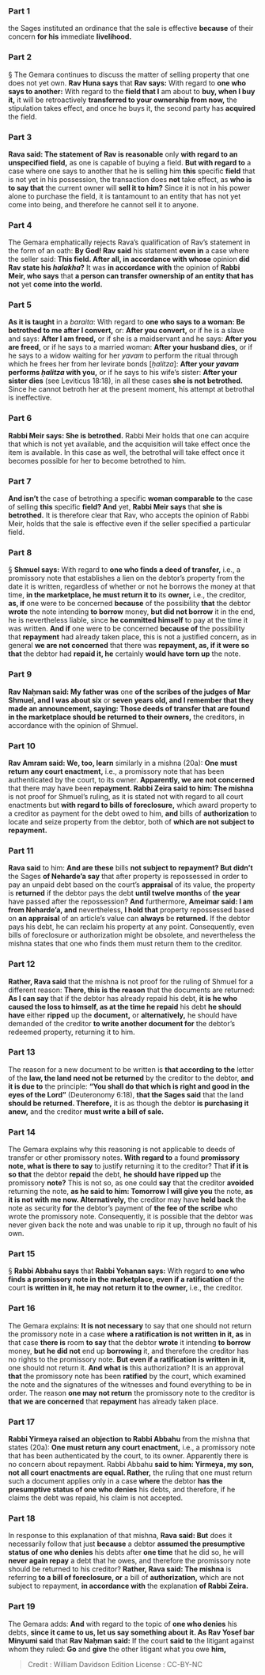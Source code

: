 
### Part 1
the Sages instituted an ordinance that the sale is effective <b>because</b> of their concern <b>for his</b> immediate <b>livelihood.</b>

### Part 2
§ The Gemara continues to discuss the matter of selling property that one does not yet own. <b>Rav Huna says</b> that <b>Rav says:</b> With regard to <b>one who says to another:</b> With regard to the <b>field that I</b> am about to <b>buy, when I buy it,</b> it will be retroactively <b>transferred to your ownership from now,</b> the stipulation takes effect, and once he buys it, the second party has <b>acquired</b> the field.

### Part 3
<b>Rava said: The statement of Rav is reasonable</b> only <b>with regard to an unspecified field,</b> as one is capable of buying a field. <b>But with regard to</b> a case where one says to another that he is selling him <b>this</b> specific <b>field</b> that is not yet in his possession, the transaction does <b>not</b> take effect, as <b>who is to say that</b> the current owner will <b>sell it to him?</b> Since it is not in his power alone to purchase the field, it is tantamount to an entity that has not yet come into being, and therefore he cannot sell it to anyone.

### Part 4
The Gemara emphatically rejects Rava’s qualification of Rav’s statement in the form of an oath: <b>By God! Rav said</b> his statement <b>even in</b> a case where the seller said: <b>This field. After all, in accordance with whose</b> opinion <b>did Rav state his <i>halakha</i>?</b> It was <b>in accordance with</b> the opinion of <b>Rabbi Meir, who says</b> that <b>a person can transfer ownership of an entity that has not</b> yet <b>come into the world.</b>

### Part 5
<b>As it is taught</b> in a <i>baraita</i>: With regard to <b>one who says to a woman: Be betrothed to me after I convert,</b> or: <b>After you convert,</b> or if he is a slave and says: <b>After I am freed,</b> or if she is a maidservant and he says: <b>After you are freed,</b> or if he says to a married woman: <b>After your husband dies,</b> or if he says to a widow waiting for her <i>yavam</i> to perform the ritual through which he frees her from her levirate bonds [<i>ḥalitza</i>]: <b>After your <i>yavam</i> performs <i>ḥalitza</i> with you,</b> or if he says to his wife’s sister: <b>After your sister dies</b> (see Leviticus 18:18), in all these cases <b>she is not betrothed.</b> Since he cannot betroth her at the present moment, his attempt at betrothal is ineffective.

### Part 6
<b>Rabbi Meir says: She is betrothed.</b> Rabbi Meir holds that one can acquire that which is not yet available, and the acquisition will take effect once the item is available. In this case as well, the betrothal will take effect once it becomes possible for her to become betrothed to him.

### Part 7
<b>And isn’t</b> the case of betrothing a specific <b>woman comparable to</b> the case of selling <b>this</b> specific <b>field? And</b> yet, <b>Rabbi Meir says</b> that <b>she is betrothed.</b> It is therefore clear that Rav, who accepts the opinion of Rabbi Meir, holds that the sale is effective even if the seller specified a particular field.

### Part 8
§ <b>Shmuel says:</b> With regard to <b>one who finds a deed of transfer,</b> i.e., a promissory note that establishes a lien on the debtor’s property from the date it is written, regardless of whether or not he borrows the money at that time, <b>in the marketplace, he must return it to</b> its <b>owner,</b> i.e., the creditor, <b>as, if</b> one were to be concerned <b>because</b> of the possibility <b>that</b> the debtor <b>wrote</b> the note intending <b>to borrow</b> money, <b>but did not borrow</b> it in the end, he is nevertheless liable, since <b>he committed himself</b> to pay at the time it was written. <b>And if</b> one were to be concerned <b>because of</b> the possibility that <b>repayment</b> had already taken place, this is not a justified concern, as in general <b>we are not concerned</b> that there was <b>repayment, as, if it were so that</b> the debtor had <b>repaid it, he</b> certainly <b>would have torn up</b> the note.

### Part 9
<b>Rav Naḥman said: My father was</b> one <b>of the scribes of the judges of Mar Shmuel, and I was about six</b> or <b>seven years old, and I remember that they made an announcement, saying: Those deeds of transfer that are found in the marketplace should be returned to their owners,</b> the creditors, in accordance with the opinion of Shmuel.

### Part 10
<b>Rav Amram said: We, too, learn</b> similarly in a mishna (20a): <b>One must return any court enactment,</b> i.e., a promissory note that has been authenticated by the court, to its owner. <b>Apparently, we are not concerned</b> that there may have been <b>repayment. Rabbi Zeira said to him: The mishna</b> is not proof for Shmuel’s ruling, as it is stated not with regard to all court enactments but <b>with regard to bills of foreclosure,</b> which award property to a creditor as payment for the debt owed to him, <b>and</b> bills of <b>authorization</b> to locate and seize property from the debtor, both of <b>which are not subject to repayment.</b>

### Part 11
<b>Rava said</b> to him: <b>And are these</b> bills <b>not subject to repayment? But didn’t</b> the Sages <b>of Neharde’a say</b> that after property is repossessed in order to pay an unpaid debt based on the court’s <b>appraisal</b> of its value, the property is <b>returned</b> if the debtor pays the debt <b>until twelve months</b> of <b>the year</b> have passed after the repossession? <b>And</b> furthermore, <b>Ameimar said: I am from Neharde’a, and</b> nevertheless, <b>I hold that</b> property repossessed based on <b>an appraisal</b> of an article’s value can <b>always</b> be <b>returned.</b> If the debtor pays his debt, he can reclaim his property at any point. Consequently, even bills of foreclosure or authorization might be obsolete, and nevertheless the mishna states that one who finds them must return them to the creditor.

### Part 12
<b>Rather, Rava said</b> that the mishna is not proof for the ruling of Shmuel for a different reason: <b>There, this is the reason</b> that the documents are returned: <b>As I can say</b> that if the debtor has already repaid his debt, <b>it is he who caused the loss to himself, as at the time he repaid</b> his debt <b>he should have</b> either <b>ripped</b> up the <b>document,</b> or <b>alternatively,</b> he should have demanded of the creditor <b>to write another document for</b> the debtor’s redeemed property, returning it to him.

### Part 13
The reason for a new document to be written is <b>that according to the</b> letter of the <b>law, the land need not be returned</b> by the creditor to the debtor, <b>and it is due to</b> the principle: <b>“You shall do that which is right and good in the eyes of the Lord”</b> (Deuteronomy 6:18), <b>that the Sages said</b> that the land <b>should be returned. Therefore,</b> it is as though the debtor <b>is purchasing it anew,</b> and the creditor <b>must write a bill of sale.</b>

### Part 14
The Gemara explains why this reasoning is not applicable to deeds of transfer or other promissory notes. <b>With regard to</b> a found <b>promissory note, what is there to say</b> to justify returning it to the creditor? That <b>if it is so that</b> the debtor <b>repaid</b> the debt, <b>he should have ripped up</b> the promissory <b>note?</b> This is not so, as one could <b>say</b> that the creditor <b>avoided</b> returning the note, <b>as he said to him: Tomorrow I will give you</b> the note, <b>as it is not with me now. Alternatively,</b> the creditor may have <b>held back</b> the note as security <b>for</b> the debtor’s payment of <b>the fee of the scribe</b> who wrote the promissory note. Consequently, it is possible that the debtor was never given back the note and was unable to rip it up, through no fault of his own.

### Part 15
§ <b>Rabbi Abbahu says</b> that <b>Rabbi Yoḥanan says:</b> With regard to <b>one who finds a promissory note in the marketplace, even if a ratification</b> of the court <b>is written in it, he may not return it to the owner,</b> i.e., the creditor.

### Part 16
The Gemara explains: <b>It is not necessary</b> to say that one should not return the promissory note in a case <b>where a ratification is not written in it, as</b> in that case <b>there is</b> room <b>to say</b> that the debtor <b>wrote</b> it intending <b>to borrow</b> money, <b>but he did not</b> end up <b>borrowing</b> it, and therefore the creditor has no rights to the promissory note. <b>But even if a ratification is written in it,</b> one should not return it. <b>And what is</b> this authorization? It is an approval <b>that</b> the promissory note has been <b>ratified</b> by the court, which examined the note and the signatures of the witnesses and found everything to be in order. The reason <b>one may not return</b> the promissory note to the creditor is <b>that we are concerned</b> that <b>repayment</b> has already taken place.

### Part 17
<b>Rabbi Yirmeya raised an objection to Rabbi Abbahu</b> from the mishna that states (20a): <b>One must return any court enactment,</b> i.e., a promissory note that has been authenticated by the court, to its owner. Apparently there is no concern about repayment. Rabbi Abbahu <b>said to him: Yirmeya, my son, not all court enactments are equal. Rather,</b> the ruling that one must return such a document applies only in a case <b>where</b> the debtor <b>has the presumptive status of one who denies</b> his debts, and therefore, if he claims the debt was repaid, his claim is not accepted.

### Part 18
In response to this explanation of that mishna, <b>Rava said: But</b> does it necessarily follow that just <b>because</b> a debtor <b>assumed the presumptive status of one who denies</b> his debts after <b>one time</b> that he did so, he will <b>never again repay</b> a debt that he owes, and therefore the promissory note should be returned to his creditor? <b>Rather, Rava said: The mishna</b> is referring <b>to a bill of foreclosure, or</b> a bill of <b>authorization,</b> which are not subject to repayment, <b>in accordance with</b> the explanation <b>of Rabbi Zeira.</b>

### Part 19
The Gemara adds: <b>And</b> with regard to the topic of <b>one who denies</b> his debts, <b>since it came to us, let us say something about it. As Rav Yosef bar Minyumi said</b> that <b>Rav Naḥman said:</b> If the court <b>said to</b> the litigant against whom they ruled: <b>Go</b> and <b>give</b> the other litigant what you owe <b>him,</b>

>Credit : William Davidson Edition
>License : CC-BY-NC
